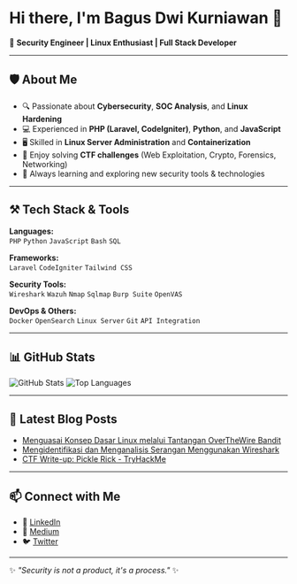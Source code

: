 # Hi there, I'm Bagus Dwi Kurniawan 👋

🎯 **Security Engineer | Linux Enthusiast | Full Stack Developer**

---

## 🛡 About Me
- 🔍 Passionate about **Cybersecurity**, **SOC Analysis**, and **Linux Hardening**
- 💻 Experienced in **PHP (Laravel, CodeIgniter)**, **Python**, and **JavaScript**
- 🖥 Skilled in **Linux Server Administration** and **Containerization**
- 🧩 Enjoy solving **CTF challenges** (Web Exploitation, Crypto, Forensics, Networking)
- 🌱 Always learning and exploring new security tools & technologies

---

## ⚒ Tech Stack & Tools
**Languages:**  
`PHP` `Python` `JavaScript` `Bash` `SQL`

**Frameworks:**  
`Laravel` `CodeIgniter` `Tailwind CSS`

**Security Tools:**  
`Wireshark` `Wazuh` `Nmap` `Sqlmap` `Burp Suite` `OpenVAS`

**DevOps & Others:**  
`Docker` `OpenSearch` `Linux Server` `Git` `API Integration`

---

## 📊 GitHub Stats
![GitHub Stats](https://github-readme-stats.vercel.app/api?username=USERNAME&show_icons=true&theme=radical)
![Top Languages](https://github-readme-stats.vercel.app/api/top-langs/?username=USERNAME&layout=compact&theme=radical)

---

## 📝 Latest Blog Posts
<!-- BLOG-POST-LIST:START -->
- [Menguasai Konsep Dasar Linux melalui Tantangan OverTheWire Bandit](https://medium.com/...)
- [Mengidentifikasi dan Menganalisis Serangan Menggunakan Wireshark](https://medium.com/...)
- [CTF Write-up: Pickle Rick - TryHackMe](https://medium.com/...)
<!-- BLOG-POST-LIST:END -->

---

## 📫 Connect with Me
- 💼 [LinkedIn](https://linkedin.com/in/YOUR-LINKEDIN)
- 📝 [Medium](https://medium.com/@YOUR-MEDIUM)
- 🐦 [Twitter](https://twitter.com/YOUR-TWITTER)

---
✨ _"Security is not a product, it's a process."_ ✨
